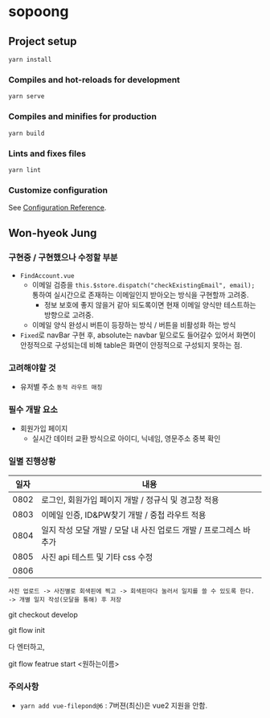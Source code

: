 # sopoong

## Project setup
```
yarn install
```

### Compiles and hot-reloads for development
```
yarn serve
```

### Compiles and minifies for production
```
yarn build
```

### Lints and fixes files
```
yarn lint
```

### Customize configuration
See [Configuration Reference](https://cli.vuejs.org/config/).





## Won-hyeok Jung

### 구현중 / 구현했으나 수정할 부분

- `FindAccount.vue`
  - 이메일 검증을 `this.$store.dispatch("checkExistingEmail", email);` 통하여 실시간으로 존재하는 이메일인지 받아오는 방식을 구현할까 고려중.
    - 정보 보호에 좋지 않을거 같아 되도록이면 현재 이메일 양식만 테스트하는 방향으로 고려중.
  - 이메일 양식 완성시 버튼이 등장하는 방식 / 버튼을 비활성화 하는 방식
- `Fixed`로 navBar 구현 후, absolute는 navbar 밑으로도 들어갈수 있어서 화면이 안정적으로 구성되는데 비해 table은 화면이 안정적으로 구성되지 못하는 점.



### 고려해야할 것

- 유저별 주소 `동적 라우트 매칭`



### 필수 개발 요소

- 회원가입 페이지
  - 실시간 데이터 교환 방식으로 아이디, 닉네임, 영문주소 중복 확인



### 일별 진행상황

| 일자 | 내용                                                         |
| ---- | ------------------------------------------------------------ |
| 0802 | 로그인, 회원가입 페이지 개발 / 정규식 및 경고창 적용         |
| 0803 | 이메일 인증, ID&PW찾기 개발 / 중첩 라우트 적용               |
| 0804 | 일지 작성 모달 개발 / 모달 내 사진 업로드 개발 / 프로그레스 바 추가 |
| 0805 | 사진 api 테스트 및 기타 css 수정                             |
| 0806 |                                                              |





`사진 업로드 -> 사진별로 회색핀에 찍고 -> 회색핀마다 눌러서 일지를 쓸 수 있도록 한다. -> 개별 일지 작성(모달을 통해) 후 저장`



git checkout develop

git flow init

다 엔터하고,

git flow featrue start <원하는이름>



### 주의사항

- `yarn add vue-filepond@6` : 7버젼(최신)은 vue2 지원을 안함.